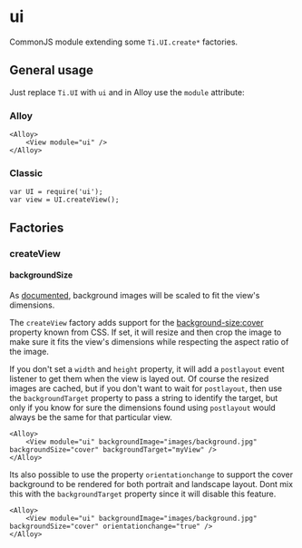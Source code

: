 # ui
CommonJS module extending some `Ti.UI.create*` factories.

## General usage
Just replace `Ti.UI` with `ui` and in Alloy use the `module` attribute:

### Alloy
```
<Alloy>
	<View module="ui" />
</Alloy>
```

### Classic
```
var UI = require('ui');
var view = UI.createView();
```

## Factories

### createView

#### backgroundSize
As [documented](http://docs.appcelerator.com/titanium/latest/#!/guide/Images_and_ImageView_APIs-section-29004912_ImagesandImageViewAPIs-Backgroundimages), background images will be scaled to fit the view's dimensions.

The `createView` factory adds support for the [background-size:cover](https://developer.mozilla.org/en-US/docs/Web/CSS/background-size) property known from CSS. If set, it will resize and then crop the image to make sure it fits the view's dimensions while respecting the aspect ratio of the image.

If you don't set a `width` and `height` property, it will add a `postlayout` event listener to get them when the view is layed out. Of course the resized images are cached, but if you don't want to wait for `postlayout`, then use the `backgroundTarget` property to pass a string to identify the target, but only if you know for sure the dimensions found using `postlayout` would always be the same for that particular view.



```
<Alloy>
	<View module="ui" backgroundImage="images/background.jpg" backgroundSize="cover" backgroundTarget="myView" />
</Alloy>
```

Its also possible to use the property `orientationchange` to support the cover background to be rendered for both portrait and landscape layout. Dont mix this with the `backgroundTarget` property since it will disable this feature. 

```
<Alloy>
	<View module="ui" backgroundImage="images/background.jpg" backgroundSize="cover" orientationchange="true" />
</Alloy>
```
